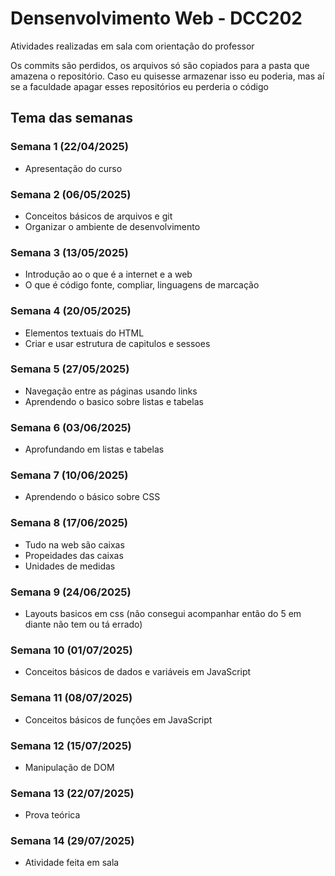 # Densenvolvimento Web - DCC202
Atividades realizadas em sala com orientação do professor

Os commits são perdidos, os arquivos só são copiados para a pasta que amazena o repositório.
Caso eu quisesse armazenar isso eu poderia, mas aí se a faculdade apagar esses repositórios eu perderia o código 

## Tema das semanas
### Semana 1 (22/04/2025)
- Apresentação do curso

### Semana 2 (06/05/2025)
- Conceitos básicos de arquivos e git
- Organizar o ambiente de desenvolvimento

### Semana 3 (13/05/2025)
- Introdução ao o que é a internet e a web
- O que é código fonte, compliar, linguagens de marcação

### Semana 4 (20/05/2025)
- Elementos textuais do HTML
- Criar e usar estrutura de capitulos e sessoes 

### Semana 5 (27/05/2025)
- Navegação entre as páginas usando links
- Aprendendo o basico sobre listas e tabelas

### Semana 6 (03/06/2025)
- Aprofundando em listas e tabelas

### Semana 7 (10/06/2025)
- Aprendendo o básico sobre CSS

### Semana 8 (17/06/2025)
- Tudo na web são caixas 
- Propeidades das caixas
- Unidades de medidas

### Semana 9 (24/06/2025)
- Layouts basicos em css
(não consegui acompanhar então do 5 em diante não tem ou tá errado)

### Semana 10 (01/07/2025)
- Conceitos básicos de dados e variáveis em JavaScript

### Semana 11 (08/07/2025)
- Conceitos básicos de funções em JavaScript

### Semana 12 (15/07/2025)
- Manipulação de DOM

### Semana 13 (22/07/2025)
- Prova teórica

### Semana 14 (29/07/2025)
- Atividade feita em sala 